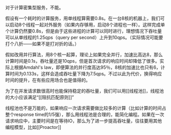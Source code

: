 对于计算密集型服务，不能。

假设有一个耗时的计算服务，用单线程算需要0.8s。在一台8核的机器上，我们可以启动8个线程一起对外服务（如果内存够用，启动8个进程也一样）。这样完成单个计算仍然要0.8s，但是由于这些进程的计算可以同时进行，理想情况下吞吐量可以从单线程的1.25qps（query per second）上升到10qps。（实际情况可能要打个八折——如果不是打对折的话。）

假如改用并行算法，用8个核一起算，理论上如果完全并行，加速比高达8，那么计算时间是0.1s，吞吐量还是10qps，但是首次请求的响应时间却降低了很多。实际上根据Amdahl's law，即便算法的并行度高达95％，8核的加速比也只有6，计算时间为0.133s，这样会造成吞吐量下降为7.5qps。不过以此为代价，换得响应时间的提升，在有些应用场合也是值得的。


为了在并发请求数很高时也能保持稳定的吞吐量，我们可以用[[线程池]]，线程池的大小应该满足“[[阻抗匹配原则]]”

线程池也不是万能的，如果响应一次请求需要做比较多的计算（比如计算的时间占整个response time的1/5强），那么用线程池是合理的，能简化编程。如果在一次请求响应中，主要时间是在等待IO，那么为了进一步提高吞吐量，往往要用其他编程模型，比如[[Proactor]]